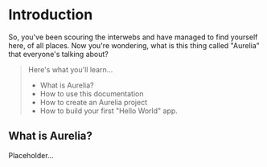 # Introduction

So, you've been scouring the interwebs and have managed to find yourself here, of all places. Now you're wondering, what is this thing called "Aurelia" that everyone's talking about?

> Here's what you'll learn...
> * What is Aurelia?
> * How to use this documentation
> * How to create an Aurelia project
> * How to build your first "Hello World" app.

## What is Aurelia?

Placeholder...
